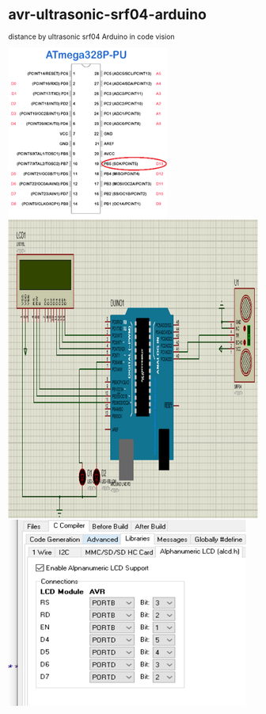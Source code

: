 # avr-ultrasonic-srf04-arduino
distance by ultrasonic srf04 Arduino in code vision 



<img src="Pin-Diagram-of-ATmega328P-Microcontroller1.png" width="320" height="344" />

<img src="proteusShematic.png" width="1127" height="603" />
<img src="lcdConfig.png" width="480" height="376"/>
